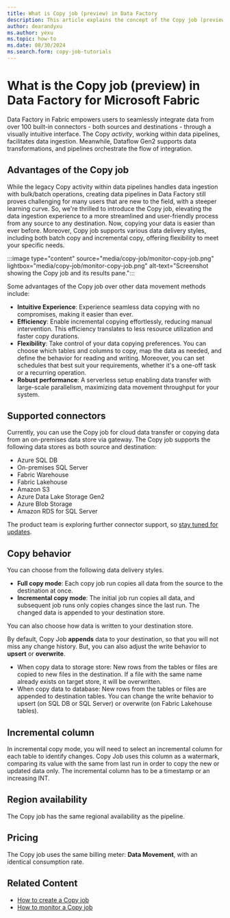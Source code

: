 ```yaml
---
title: What is Copy job (preview) in Data Factory
description: This article explains the concept of the Copy job (preview) and the benefits it provides.
author: dearandyxu
ms.author: yexu
ms.topic: how-to
ms.date: 08/30/2024
ms.search.form: copy-job-tutorials 
---
```


# What is the Copy job (preview) in Data Factory for Microsoft Fabric

Data Factory in Fabric empowers users to seamlessly integrate data from over 100 built-in connectors - both sources and destinations - through a visually intuitive interface. The Copy _activity_, working within data pipelines, facilitates data ingestion. Meanwhile, Dataflow Gen2 supports data transformations, and pipelines orchestrate the flow of integration.

## Advantages of the Copy job

While the legacy Copy activity within data pipelines handles data ingestion with bulk/batch operations, creating data pipelines in Data Factory still proves challenging for many users that are new to the field, with a steeper learning curve. So, we're thrilled to introduce the Copy job, elevating the data ingestion experience to a more streamlined and user-friendly process from any source to any destination. Now, copying your data is easier than ever before. Moreover, Copy job supports various data delivery styles, including both batch copy and incremental copy, offering flexibility to meet your specific needs.

:::image type="content" source="media/copy-job/monitor-copy-job.png" lightbox="media/copy-job/monitor-copy-job.png" alt-text="Screenshot showing the Copy job and its results pane.":::

Some advantages of the Copy job over other data movement methods include:

- **Intuitive Experience**: Experience seamless data copying with no compromises, making it easier than ever.
- **Efficiency**: Enable incremental copying effortlessly, reducing manual intervention. This efficiency translates to less resource utilization and faster copy durations.
- **Flexibility**: Take control of your data copying preferences. You can choose which tables and columns to copy, map the data as needed, and define the behavior for reading and writing. Moreover, you can set schedules that best suit your requirements, whether it's a one-off task or a recurring operation.
- **Robust performance**: A serverless setup enabling data transfer with large-scale parallelism, maximizing data movement throughput for your system. 

## Supported connectors

Currently, you can use the Copy job for cloud data transfer or copying data from an on-premises data store via gateway. The Copy job supports the following data stores as both source and destination:

- Azure SQL DB
- On-premises SQL Server  
- Fabric Warehouse
- Fabric Lakehouse
- Amazon S3
- Azure Data Lake Storage Gen2
- Azure Blob Storage
- Amazon RDS for SQL Server

The product team is exploring further connector support, so [stay tuned for updates](../get-started/whats-new.md).

## Copy behavior

You can choose from the following data delivery styles.

- **Full copy mode**: Each copy job run copies all data from the source to the destination at once.  
- **Incremental copy mode**: The initial job run copies all data, and subsequent job runs only copies changes since the last run. The changed data is appended to your destination store.

You can also choose how data is written to your destination store.

By default, Copy Job **appends** data to your destination, so that you will not miss any change history. But, you can also adjust the write behavior to **upsert** or **overwrite**. 

- When copy data to storage store: New rows from the tables or files are copied to new files in the destination. If a file with the same name already exists on target store, it will be overwritten.
- When copy data to database: New rows from the tables or files are appended to destination tables. You can change the write behavior to upsert (on SQL DB or SQL Server) or overwrite (on Fabric Lakehouse tables).

## Incremental column

In incremental copy mode, you will need to select an incremental column for each table to identify changes. Copy Job uses this column as a watermark, comparing its value with the same from last run in order to copy the new or updated data only. The incremental column has to be a timestamp or an increasing INT.

## Region availability

The Copy job has the same regional availability as the pipeline.

## Pricing

The Copy job uses the same billing meter: **Data Movement**, with an identical consumption rate.

## Related Content

- [How to create a Copy job](create-copy-job.md)
- [How to monitor a Copy job](monitor-copy-job.md)

